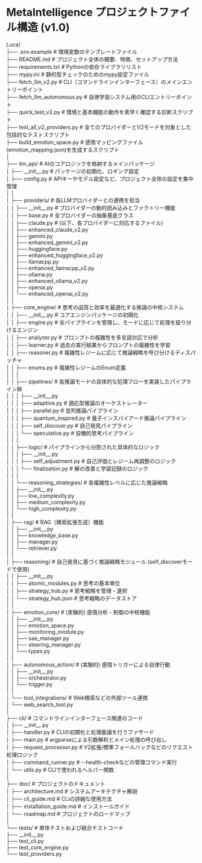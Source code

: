 # **MetaIntelligence プロジェクトファイル構造 (v1.0)**

Luca/  
├── .env.example                \# 環境変数のテンプレートファイル  
├── README.md                     \# プロジェクト全体の概要、特徴、セットアップ方法  
├── requirements.txt              \# Pythonの依存ライブラリリスト  
├── mypy.ini                      \# 静的型チェックのためのmypy設定ファイル  
├── fetch\_llm\_v2.py               \# CLI（コマンドラインインターフェース）のメインエントリーポイント  
├── fetch\_llm\_autonomous.py       \# 自律学習システム用のCLIエントリーポイント  
├── quick\_test\_v2.py              \# 環境と基本機能の動作を素早く確認する診断スクリプト  
├── test\_all\_v2\_providers.py      \# 全てのプロバイダーとV2モードを対象とした包括的なテストスクリプト  
├── build\_emotion\_space.py        \# 感情マッピングファイル(emotion\_mapping.json)を生成するスクリプト  
│  
├── llm\_api/                      \# AIのコアロジックを格納するメインパッケージ  
│   ├── \_\_init\_\_.py               \# パッケージの初期化、ロギング設定  
│   ├── config.py                 \# APIキーやモデル設定など、プロジェクト全体の設定を集中管理  
│   │  
│   ├── providers/                \# 各LLMプロバイダーとの連携を担当  
│   │   ├── \_\_init\_\_.py           \# プロバイダーの動的読み込みとファクトリー機能  
│   │   ├── base.py               \# 全プロバイダーの抽象基底クラス  
│   │   ├── claude.py             \# (以下、各プロバイダーに対応するファイル)  
│   │   ├── enhanced\_claude\_v2.py  
│   │   ├── gemini.py  
│   │   ├── enhanced\_gemini\_v2.py  
│   │   ├── huggingface.py  
│   │   ├── enhanced\_huggingface\_v2.py  
│   │   ├── llamacpp.py  
│   │   ├── enhanced\_llamacpp\_v2.py  
│   │   ├── ollama.py  
│   │   ├── enhanced\_ollama\_v2.py  
│   │   ├── openai.py  
│   │   └── enhanced\_openai\_v2.py  
│   │  
│   ├── core\_engine/              \# 思考の品質と効率を最適化する推論の中核システム  
│   │   ├── \_\_init\_\_.py           \# コアエンジンパッケージの初期化  
│   │   ├── engine.py             \# 全パイプラインを管理し、モードに応じて処理を振り分けるエンジン  
│   │   ├── analyzer.py           \# プロンプトの複雑性を多言語対応で分析  
│   │   ├── learner.py            \# 過去の実行結果からプロンプトの複雑性を学習  
│   │   ├── reasoner.py           \# 複雑性レジームに応じて推論戦略を呼び分けるディスパッチャ  
│   │   ├── enums.py              \# 複雑性レジームのEnum定義  
│   │   │  
│   │   ├── pipelines/            \# 各推論モードの具体的な処理フローを実装したパイプライン群  
│   │   │   ├── \_\_init\_\_.py  
│   │   │   ├── adaptive.py       \# 適応型推論のオーケストレーター  
│   │   │   ├── parallel.py       \# 並列推論パイプライン  
│   │   │   ├── quantum\_inspired.py \# 量子インスパイアード推論パイプライン  
│   │   │   ├── self\_discover.py  \# 自己発見パイプライン  
│   │   │   └── speculative.py    \# 投機的思考パイプライン  
│   │   │  
│   │   ├── logic/                \# パイプラインから分割された具体的なロジック  
│   │   │   ├── \_\_init\_\_.py  
│   │   │   ├── self\_adjustment.py  \# 自己評価とレジーム再調整のロジック  
│   │   │   └── finalization.py     \# 解の改善と学習記録のロジック  
│   │   │  
│   │   └── reasoning\_strategies/ \# 各複雑性レベルに応じた推論戦略  
│   │       ├── \_\_init\_\_.py  
│   │       ├── low\_complexity.py  
│   │       ├── medium\_complexity.py  
│   │       └── high\_complexity.py  
│   │  
│   ├── rag/                      \# RAG（検索拡張生成）機能  
│   │   ├── \_\_init\_\_.py  
│   │   ├── knowledge\_base.py  
│   │   ├── manager.py  
│   │   └── retriever.py  
│   │  
│   ├── reasoning/                \# 自己発見に基づく推論戦略モジュール (self\_discoverモードで使用)  
│   │   ├── \_\_init\_\_.py  
│   │   ├── atomic\_modules.py     \# 思考の基本単位  
│   │   ├── strategy\_hub.py       \# 思考戦略を管理・選択  
│   │   └── strategy\_hub.json     \# 思考戦略のデータストア  
│   │  
│   ├── emotion\_core/             \# (実験的) 感情分析・制御の中核機能  
│   │   ├── \_\_init\_\_.py  
│   │   ├── emotion\_space.py  
│   │   ├── monitoring\_module.py  
│   │   ├── sae\_manager.py  
│   │   ├── steering\_manager.py  
│   │   └── types.py  
│   │  
│   ├── autonomous\_action/        \# (実験的) 感情トリガーによる自律行動  
│   │   ├── \_\_init\_\_.py  
│   │   ├── orchestrator.py  
│   │   └── trigger.py  
│   │  
│   └── tool\_integrations/        \# Web検索などの外部ツール連携  
│       └── web\_search\_tool.py  
│  
├── cli/                          \# コマンドラインインターフェース関連のコード  
│   ├── \_\_init\_\_.py  
│   ├── handler.py                \# CLIの初期化と処理委譲を行うファサード  
│   ├── main.py                   \# argparseによる引数解析とメイン処理の呼び出し  
│   ├── request\_processor.py      \# V2拡張/標準フォールバックなどのリクエスト処理ロジック  
│   ├── command\_runner.py         \# \--health-checkなどの管理コマンド実行  
│   └── utils.py                  \# CLIで使われるヘルパー関数  
│  
├── doc/                          \# プロジェクトのドキュメント  
│   ├── architecture.md           \# システムアーキテクチャ解説  
│   ├── cli\_guide.md              \# CLIの詳細な使用方法  
│   ├── installation\_guide.md     \# インストールガイド  
│   └── roadmap.md                \# プロジェクトのロードマップ  
│  
└── tests/                        \# 単体テストおよび結合テストコード  
    ├── \_\_init\_\_.py  
    ├── test\_cli.py  
    ├── test\_core\_engine.py  
    └── test\_providers.py  

